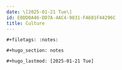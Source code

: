 ```yaml
---
date: \[2025-01-21 Tue\]
id: E8DD0A46-DD7A-4AC4-9831-FA681F44296C
title: Culture
---
```


```{=org}
#+filetags: :notes:
```
```{=org}
#+hugo_section: notes
```
```{=org}
#+hugo_lastmod: [2025-01-21 Tue]
```

